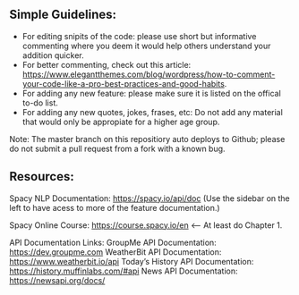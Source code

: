 ## Simple Guidelines:

- For editing snipits of the code: please use short but informative commenting where you deem it would help others understand your addition quicker. 
- For better commenting, check out this article: https://www.elegantthemes.com/blog/wordpress/how-to-comment-your-code-like-a-pro-best-practices-and-good-habits.
- For adding any new feature: please make sure it is listed on the offical to-do list.
- For adding any new quotes, jokes, frases, etc: Do not add any material that would only be appropiate for a higher age group.

Note: The master branch on this repositiory auto deploys to Github; please do not submit a pull request from a fork with a known bug.

## Resources: 

Spacy NLP Documentation: 
	https://spacy.io/api/doc (Use the sidebar on the left to have acess to more of the feature documentation.)

Spacy Online Course: 
	https://course.spacy.io/en <-- At least do Chapter 1. 

API Documentation Links:
	GroupMe API Documentation: https://dev.groupme.com
	WeatherBit API Documentation: https://www.weatherbit.io/api
	Today’s History API Documentation: https://history.muffinlabs.com/#api
	News API Documentation: https://newsapi.org/docs/
